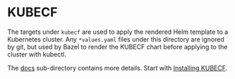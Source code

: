 # KUBECF

The targets under `kubecf` are used to apply the rendered Helm template to a Kubernetes cluster.
Any `*values.yaml` files under this directory are ignored by git, but used by Bazel to render the
KUBECF chart before applying to the cluster with kubectl.

The [docs](./docs/) sub-directory contains more details. Start with
[Installing KUBECF](./docs/installing.md).
